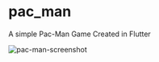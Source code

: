 # pac_man

A simple Pac-Man Game Created in Flutter



![pac-man-screenshot](https://github.com/PRINCEISAH/PAC-MAN/assets/37813957/c39789c5-5e2c-4b83-a31a-39ddb03f4dfd)

